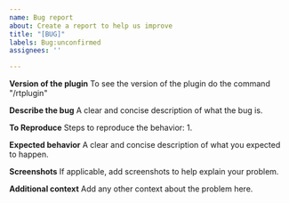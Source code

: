 ```yaml
---
name: Bug report
about: Create a report to help us improve
title: "[BUG]"
labels: Bug:unconfirmed
assignees: ''

---
```


**Version of the plugin**
To see the version of the plugin do the command "/rtplugin"

**Describe the bug**
A clear and concise description of what the bug is.

**To Reproduce**
Steps to reproduce the behavior:
1. 

**Expected behavior**
A clear and concise description of what you expected to happen.

**Screenshots**
If applicable, add screenshots to help explain your problem.

**Additional context**
Add any other context about the problem here.
